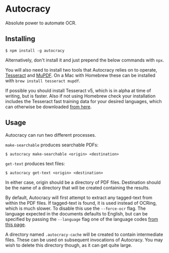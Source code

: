 Autocracy
=========

Absolute power to automate OCR.


Installing
----------

    $ npm install -g autocracy

Alternatively, don't install it and just prepend the below commands with `npx`.

You will also need to install two tools that Autocracy relies on to operate, [Tesseract](https://github.com/tesseract-ocr/tesseract) and [MuPDF](https://github.com/ArtifexSoftware/mupdf). On a Mac with Homebrew these can be installed with `brew install tesseract mupdf`.

If possible you should install Tesseract v5, which is in alpha at time of writing, but is faster. Also if not using Homebrew check your installation includes the Tesseract fast training data for your desired languages, which can otherwise be downloaded [from here](https://github.com/tesseract-ocr/tessdata_fast).


Usage
-----

Autocracy can run two different processes.

`make-searchable` produces searchable PDFs:

    $ autocracy make-searchable <origin> <destination>

`get-text` produces text files:

    $ autocracy get-text <origin> <destination>

In either case, origin should be a directory of PDF files. Destination should be the name of a directory that will be created containing the results.

By default, Autocracy will first attempt to extract any tagged-text from within the PDF files. If tagged-text is found, it is used instead of OCRing, which is much slower. To disable this use the `--force-ocr` flag. The language expected in the documents defaults to English, but can be specified by passing the `--language` flag one of the language codes [from this page](https://tesseract-ocr.github.io/tessdoc/Data-Files-in-different-versions.html).

A directory named `.autocracy-cache` will be created to contain intermediate files. These can be used on subsequent invocations of Autocracy. You may wish to delete this directory though, as it can get quite large.
